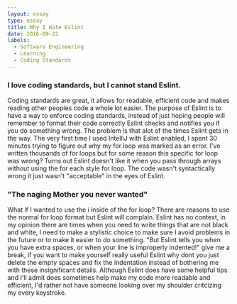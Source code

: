```yaml
---
layout: essay
type: essay
title: Why I Hate Eslint
date: 2016-09-22
labels:
  - Software Engineering
  - Learning
  - Coding Standards
---
```


### I love coding standards, but I cannot stand Eslint. 

Coding standards are great, it allows for readable, efficient code and makes reading other peoples code a whole lot easier. The purpose of Eslint is to have a way to enforce coding standards, instead of just hoping people will remember to format their code correctly Eslint checks and notifies you if you do something wrong. The problem is that alot of the times Eslint gets in the way. The very first time I used IntelliJ with Eslint enabled, I spent 30 minutes trying to figure out why my for loop was marked as an error. I've written thousands of for loops but for some reason this specific for loop was wrong? Turns out Eslint doesn't like it when you pass through arrays without using the for each style for loop. The code wasn't syntactically wrong it just wasn't "acceptable" in the eyes of Eslint. 

### "The naging Mother you never wanted"

What if I wanted to use the i inside of the for loop? There are reasons to use the normal for loop format but Eslint will complain. Eslint has no context, in my opinion there are times when you need to write things that are not black and white, I need to make a stylistic choice to make sure I avoid problems in the future or to make it easier to do something. "But Eslint tells you when you have extra spaces, or when your line is improperly indented!" give me a break, if you want to make yourself really useful Eslint why dont you just delete the empty spaces and fix the indentation instead of bothering me with these insignificant details. Although Eslint does have some helpful tips and I'll admit does sometimes help make my code more readable and efficient, I'd rather not have someone looking over my shoulder critcizing my every keystroke. 

